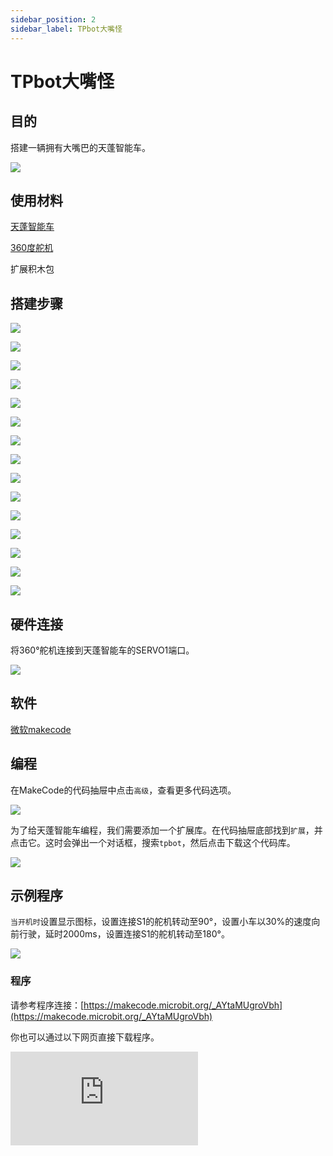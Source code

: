 ```yaml
---
sidebar_position: 2
sidebar_label: TPbot大嘴怪
---
```


# TPbot大嘴怪

## 目的

搭建一辆拥有大嘴巴的天蓬智能车。


![](./images/tpbot-brick-expansion-case-02-01.png)

## 使用材料


[天蓬智能车](https://www.elecfreaks.com/tpbot.html)

[360度舵机](https://www.elecfreaks.com/geekservo-2kg-360-degrees-compatible-with-lego.html)

扩展积木包



## 搭建步骤

![](./images/tpbot-brick-expansion-step-02-01.png)

![](./images/tpbot-brick-expansion-step-02-02.png)

![](./images/tpbot-brick-expansion-step-02-03.png)

![](./images/tpbot-brick-expansion-step-02-04.png)

![](./images/tpbot-brick-expansion-step-02-05.png)

![](./images/tpbot-brick-expansion-step-02-06.png)

![](./images/tpbot-brick-expansion-step-02-07.png)

![](./images/tpbot-brick-expansion-step-02-08.png)

![](./images/tpbot-brick-expansion-step-02-09.png)

![](./images/tpbot-brick-expansion-step-02-10.png)

![](./images/tpbot-brick-expansion-step-02-11.png)

![](./images/tpbot-brick-expansion-step-02-12.png)

![](./images/tpbot-brick-expansion-step-02-13.png)

![](./images/tpbot-brick-expansion-step-02-14.png)

![](./images/tpbot-brick-expansion-step-02-15.png)

## 硬件连接

将360°舵机连接到天蓬智能车的SERVO1端口。

![](./images/tpbot-brick-expansion-case-01-02.png)


## 软件

[微软makecode](https://makecode.microbit.org/#)


## 编程



在MakeCode的代码抽屉中点击`高级`，查看更多代码选项。

![](./images/tpbot-brick-expansion-case-01-03.png)

为了给天蓬智能车编程，我们需要添加一个扩展库。在代码抽屉底部找到`扩展`，并点击它。这时会弹出一个对话框，搜索`tpbot`，然后点击下载这个代码库。

![](./images/tpbot-brick-expansion-case-01-04.png)


## 示例程序

`当开机时`设置显示图标，设置连接S1的舵机转动至90°，设置小车以30%的速度向前行驶，延时2000ms，设置连接S1的舵机转动至180°。

![](./images/tpbot-brick-expansion-case-02-05.png)


### 程序

请参考程序连接：[https://makecode.microbit.org/_AYtaMUgroVbh](https://makecode.microbit.org/_AYtaMUgroVbh)

你也可以通过以下网页直接下载程序。

<div
    style={{
        position: 'relative',
        paddingBottom: '60%',
        overflow: 'hidden',
    }}
>
    <iframe
        src="https://makecode.microbit.org/_AYtaMUgroVbh"
        frameborder="0"
        sandbox="allow-popups allow-forms allow-scripts allow-same-origin"
        style={{
            position: 'absolute',
            width: '100%',
            height: '100%',
        }}
    />
</div>

## 结论


开机后，TPbot大嘴怪张开嘴巴，向前行驶2秒后停车，并闭合嘴巴。
